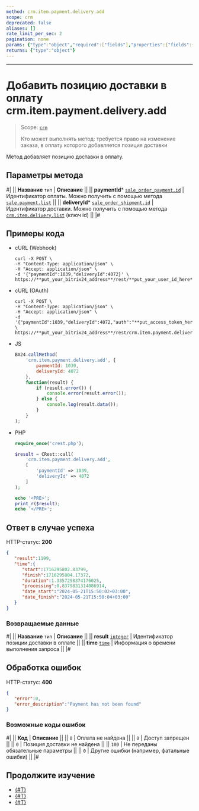 ```yaml
---
method: crm.item.payment.delivery.add
scope: crm
deprecated: false
aliases: []
rate_limit_per_sec: 2
pagination: none
params: {"type":"object","required":["fields"],"properties":{"fields":{"type":"object"}}}
returns: {"type":"object"}
---
```



---

# Добавить позицию доставки в оплату crm.item.payment.delivery.add

> Scope: [`crm`](../../../../scopes/permissions.md)
>
> Кто может выполнять метод: требуется право на изменение заказа, в оплату которого добавляется позиция доставки

Метод добавляет позицию доставки в оплату.

## Параметры метода



#|
|| **Название**
`тип` | **Описание** ||
|| **paymentId***
[`sale_order_payment.id`](../../../../sale/data-types.md#sale_order_payment) | Идентификатор оплаты.
Можно получить с помощью метода [`sale.payment.list`](../../../../sale/payment/sale-payment-list.md) ||
|| **deliveryId***
[`sale_order_shipment.id`](../../../../sale/data-types.md#sale_order_shipment) | Идентификатор доставки.
Можно получить с помощью метода [`crm.item.delivery.list`](../../delivery/crm-item-delivery-list.md) (ключ id) ||
|#

## Примеры кода





- cURL (Webhook)

    ```http
    curl -X POST \
    -H "Content-Type: application/json" \
    -H "Accept: application/json" \
    -d '{"paymentId":1039,"deliveryId":4072}' \
    https://**put_your_bitrix24_address**/rest/**put_your_user_id_here**/**put_your_webhook_here**/crm.item.payment.delivery.add
    ```

- cURL (OAuth) 

    ```http
    curl -X POST \
    -H "Content-Type: application/json" \
    -H "Accept: application/json" \
    -d '{"paymentId":1039,"deliveryId":4072,"auth":"**put_access_token_here**"}' \
    https://**put_your_bitrix24_address**/rest/crm.item.payment.delivery.add
    ```

- JS

    ```js
    BX24.callMethod(
        'crm.item.payment.delivery.add', {
            paymentId: 1039,
            deliveryId: 4072
        },
        function(result) {
            if (result.error()) {
                console.error(result.error());
            } else {
                console.log(result.data());
            }
        }
    );
    ```

- PHP

    ```php
    require_once('crest.php');

    $result = CRest::call(
        'crm.item.payment.delivery.add',
        [
            'paymentId' => 1039,
            'deliveryId' => 4072
        ]
    );

    echo '<PRE>';
    print_r($result);
    echo '</PRE>';
    ```



## Ответ в случае успеха

HTTP-статус: **200**

```json
{
   "result":1199,
   "time":{
      "start":1716295802.83799,
      "finish":1716295804.17372,
      "duration":1.3357298374176025,
      "processing":0.8379831314086914,
      "date_start":"2024-05-21T15:50:02+03:00",
      "date_finish":"2024-05-21T15:50:04+03:00"
   }
}
```

### Возвращаемые данные

#|
|| **Название**
`тип` | **Описание** ||
|| **result**
[`integer`](../../../../data-types.md) | Идентификатор позиции доставки в оплате ||
|| **time**
[`time`](../../../../data-types.md) | Информация о времени выполнения запроса ||
|#

## Обработка ошибок

HTTP-статус: **400**

```json
{
   "error":0,
   "error_description":"Payment has not been found"
}
```



### Возможные коды ошибок

#|
|| **Код** | **Описание** ||
|| `0` | Оплата не найдена ||
|| `0` | Доступ запрещен ||
|| `0` | Позиция доставки не найдена ||
|| `100` | Не переданы обязательные параметры ||
|| `0` | Другие ошибки (например, фатальные ошибки) ||
|#



## Продолжите изучение

- [{#T}](./crm-item-payment-delivery-list.md)
- [{#T}](./crm-item-payment-delivery-delete.md)
- [{#T}](./crm-item-payment-delivery-set-delivery.md)
